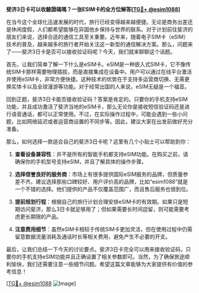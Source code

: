 **斐济3日卡可以收驗證碼嗎？一张ESIM卡的全方位解答[[TG💪+ @esim1088](https://t.me/s/esim1088)]**

在当今这个全球化迅速发展的时代，旅行已经变得越来越便捷。无论是商务出差还是休闲度假，人们都希望能够在异国他乡保持与世界的联系。对于计划前往斐济的朋友们来说，选择合适的通信工具至关重要。近年来，随着电子SIM卡（eSIM）技术的普及，越来越多的旅行者开始关注这一新型的通信解决方案。那么，问题来了——斐济3日卡是否可以接收验证码呢？今天，我们就来聊聊这个话题。

首先，让我们简单了解一下什么是eSIM卡。eSIM是一种嵌入式SIM卡，它不像传统SIM卡那样需要物理插拔，而是直接集成在设备中。用户可以通过在线平台激活并使用eSIM卡，非常方便快捷。这种技术的优势在于支持多运营商切换、无需更换实体卡以及全球漫游等功能。对于经常出国的人来说，eSIM无疑是一个福音。

回到正题，斐济3日卡能否接收验证码？答案是肯定的。只要你的手机支持eSIM功能，并且成功激活了斐济当地的eSIM卡，那么无论你是接收短信验证码还是进行语音通话，都可以正常使用。不过，在实际操作过程中，可能会遇到一些小问题，比如网络延迟或者运营商设置的不同步等。因此，建议大家在出发前做好充分准备。

那么，如何选择一款适合自己的斐济3日卡呢？这里有几个小贴士可以帮助到你：

1. **查看设备兼容性**：并不是所有的智能手机都支持eSIM功能。在购买之前，请确保你的手机型号支持eSIM，并且了解具体的操作步骤。
   
2. **选择信誉良好的服务商**：市场上有很多提供国际eSIM服务的品牌，但质量参差不齐。建议选择那些口碑较好、用户评价高的品牌，比如“esim1088”就是一个不错的选择。他们提供的产品不仅覆盖范围广，而且售后服务也很到位。

3. **提前规划行程**：根据自己的旅行计划合理安排eSIM卡的有效期。如果只是短期访问斐济，那么3日卡就足够用了；但如果需要长时间逗留，则可能需要考虑更长期限的产品。

4. **注意费用细节**：虽然eSIM卡相较于传统SIM卡更加灵活，但在使用过程中仍需留意数据流量消耗及通话时长等相关费用，避免产生不必要的开支。

最后，让我们总结一下今天的讨论要点。斐济3日卡完全可以用来接收验证码，只要你的手机支持eSIM功能并且正确设置了相关参数即可。当然，为了确保旅途顺利愉快，我们还需要注意一些细节问题。希望这篇文章能够为大家提供有价值的参考信息！

[[TG💪+ @esim1088](https://t.me/s/esim1088) ![Image](https://i.postimg.cc/4NQfJmqS/Snipaste-2025-05-13-00-14-12.png)]